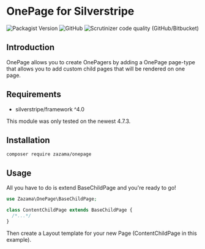 # OnePage for Silverstripe

![Packagist Version](https://img.shields.io/packagist/v/Zazama/OnePage?style=flat-square)
![GitHub](https://img.shields.io/github/license/Zazama/OnePage?style=flat-square)
![Scrutinizer code quality (GitHub/Bitbucket)](https://img.shields.io/scrutinizer/quality/g/Zazama/OnePage?style=flat-square)

## Introduction

OnePage allows you to create OnePagers by adding a OnePage page-type that allows you to add custom child pages that will be rendered on one page.

## Requirements

* silverstripe/framework ^4.0

This module was only tested on the newest 4.7.3.

## Installation

```
composer require zazama/onepage
```

## Usage

All you have to do is extend BaseChildPage and you're ready to go!

```php
use Zazama\OnePage\BaseChildPage;

class ContentChildPage extends BaseChildPage {
  /*...*/
}
```

Then create a Layout template for your new Page (ContentChildPage in this example).
